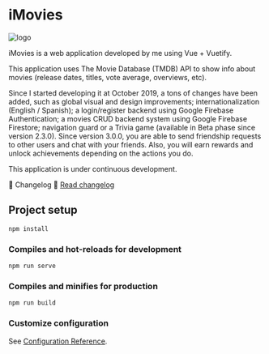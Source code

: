 # iMovies

![logo](https://user-images.githubusercontent.com/57297760/104850259-56674000-58ee-11eb-9add-8f684be8bbbd.jpg)

iMovies is a web application developed by me using Vue + Vuetify.

This application uses The Movie Database (TMDB) API to show info about movies (release dates, titles, vote average, overviews, etc).

Since I started developing it at October 2019, a tons of changes have been added, such as global visual and design improvements; internationalization (English / Spanish); a login/register backend using Google Firebase Authentication; a movies CRUD backend system using Google Firebase Firestore; navigation guard or a Trivia game (available in Beta phase since version 2.3.0). Since version 3.0.0, you are able to send friendship requests to other users and chat with your friends. Also, you will earn rewards and unlock achievements depending on the actions you do.

This application is under continuous development.

:page_with_curl: Changelog :page_with_curl: [Read changelog](https://github.com/Lithos-hub/iMovies/issues/3)

## Project setup

```
npm install
```

### Compiles and hot-reloads for development

```
npm run serve
```

### Compiles and minifies for production

```
npm run build
```

### Customize configuration

See [Configuration Reference](https://cli.vuejs.org/config/).
